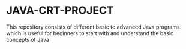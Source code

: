 # JAVA-CRT-PROJECT
This repository consists of different basic to advanced Java programs which is useful for beginners to start with and understand the basic concepts of Java
